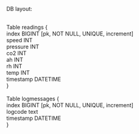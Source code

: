 DB layout:<br><br>

Table readings {<br>
  index BIGINT [pk, NOT NULL, UNIQUE, increment]<br>
  speed INT<br>
  pressure INT<br>
  co2 INT<br>
  ah INT<br>
  rh INT<br>
  temp INT<br>
  timestamp DATETIME<br>
}<br>
<br>
Table logmessages {<br>
  index BIGINT [pk, NOT NULL, UNIQUE, increment]<br>
  logcode text<br>
  timestamp DATETIME<br>
}